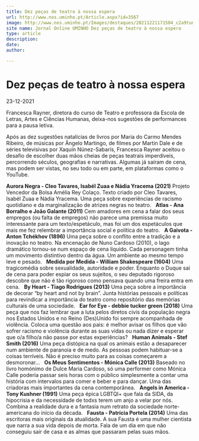 ```yaml
---
title: Dez peças de teatro à nossa espera
url: http://www.nos.uminho.pt/Article.aspx?id=3567
image: http://www.nos.uminho.pt/Images/destaques/20211221171504_c2a9tunatnsjgaivotaposter9777.jpg
site name: Jornal Online UMINHO Dez peças de teatro à nossa espera
type: article
description: 
date: 
author: 

---
```

# Dez peças de teatro à nossa espera


23-12-2021

Francesca Rayner, diretora do curso de Teatro e professora da Escola de Letras, Artes e Ciências Humanas, deixa-nos sugestões de performances para a pausa letiva.

Após as dez sugestões natalícias de livros por Maria do Carmo Mendes Ribeiro, de músicas por Ângelo Martingo, de filmes por Martin Dale e de séries televisivas por Xaquín Núnez-Sabarís, Francesca Rayner aceitou o desafio de escolher duas mãos cheias de peças teatrais imperdíveis, percorrendo séculos, geografias e narrativas. Algumas já saíram de cena, mas podem ser vistas, no seu todo ou em parte, em plataformas como o YouTube.

**Aurora Negra - Cleo Tavares, Isabél Zuaa e Nádia Yracema (2021)** 
Projeto Vencedor da Bolsa Amélia Rey Colaço. Texto criado por Cleo Tavares, Isabél Zuaa e Nádia Yracema. Uma peça sobre experiências de racismo quotidiano e da marginalização de atrizes negras no teatro.
 
**Atlas - Ana Borralho e João Galante (2011)** 
Cem amadores em cena a falar dos seus empregos (ou falta de empregos) não parece uma premissa muito interessante para um texto/espetáculo, mas foi um dos espetáculos que mais me fez relembrar a importância social e política do teatro.
 
**A Gaivota - Anton Tchékhov (1896)** 
Uma peça sobre o conflito entre a tradição e a inovação no teatro. Na encenação de Nuno Cardoso (2010), o lago dramático tornou-se num espaço de cena líquido. Cada personagem tinha um movimento distintivo dentro da água. Um ambiente ao mesmo tempo leve e pesado.
 
**Medida por Medida - William Shakespeare (1604)** 
Uma tragicomédia sobre sexualidade, autoridade e poder. Enquanto o Duque sai de cena para poder espiar os seus sujeitos, o seu deputado rigoroso descobre que não é tão rigoroso como pensava quando uma freira entra em cena.
 
**By Heart - Tiago Rodrigues (2013)** 
Uma peça sobre a importância de decorar “by heart and not by brain”. Junta histórias pessoais e políticas para revindicar a importância do teatro como repositório das memórias culturais de uma sociedade.
 
**Ear for Eye - debbie tucker green (2018)** 
Uma peça que nos faz lembrar que a luta pelos diretos civis da população negra nos Estados Unidos e no Reino (Des)Unido foi sempre acompanhada de violência. Coloca uma questão aos pais: é melhor avisar os filhos que vão sofrer racismo e violência durante as suas vidas ou nada dizer e esperar que o/a filho/a não passe por estas experiências?
 
**Human Animals - Stef Smith (2016)** 
Uma peça distópica na qual os animais estão a desaparecer num ambiente de paranoia e de medo. As pessoas podem habituar-se a coisas terríveis. Não é preciso muito para as coisas começarem a desmoronar...
 
**Os Meus Sentimentos - Mónica Calle (2013)** 
Baseado no livro homónimo de Dulce Maria Cardoso, só uma performer como Mónica Calle poderia passar seis horas com o público simplesmente a contar uma história com intervalos para comer e beber e para dançar. Uma das criadoras mais importantes da cena contemporânea.
 
**Angels in America - Tony Kushner (1991)** 
Uma peça épica LGBTQI+ que fala da SIDA, da hipocrisia e da necessidade de todxs terem um anjo a velar por nós. Combina a realidade dura e a fantasia num retrato da sociedade norte-americana do início da década.
 
**Fausta - Patrícia Portela (2014)** 
Uma das escritoras mais originais da atualidade. A sua Fausta é uma mulher cientista que narra a sua vida depois de morta. Fala de um dia em que não conseguiu sair de casa e as almas que passaram pelas suas mãos.

